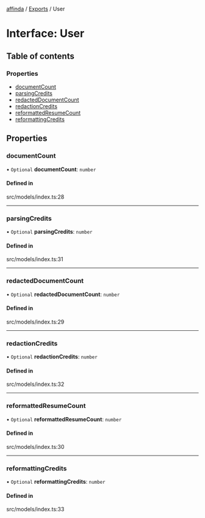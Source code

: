 [affinda](../README.md) / [Exports](../modules.md) / User

# Interface: User

## Table of contents

### Properties

- [documentCount](User.md#documentcount)
- [parsingCredits](User.md#parsingcredits)
- [redactedDocumentCount](User.md#redacteddocumentcount)
- [redactionCredits](User.md#redactioncredits)
- [reformattedResumeCount](User.md#reformattedresumecount)
- [reformattingCredits](User.md#reformattingcredits)

## Properties

### documentCount

• `Optional` **documentCount**: `number`

#### Defined in

src/models/index.ts:28

___

### parsingCredits

• `Optional` **parsingCredits**: `number`

#### Defined in

src/models/index.ts:31

___

### redactedDocumentCount

• `Optional` **redactedDocumentCount**: `number`

#### Defined in

src/models/index.ts:29

___

### redactionCredits

• `Optional` **redactionCredits**: `number`

#### Defined in

src/models/index.ts:32

___

### reformattedResumeCount

• `Optional` **reformattedResumeCount**: `number`

#### Defined in

src/models/index.ts:30

___

### reformattingCredits

• `Optional` **reformattingCredits**: `number`

#### Defined in

src/models/index.ts:33

